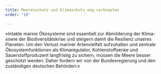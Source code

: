 ```yaml
---
title: Meeresschutz und Klimaschutz eng verknüpfen
order: "10"

---
```

»Intakte marine Ökosysteme sind essentiell zur Abmilderung der Klima- sowie der Biodiversitätskrise und steigern damit die Resilienz unseres Planeten. Um den Verlust mariner Artenvielfalt aufzuhalten und zentrale Ökosystemfunktionen als Klimaregulator, Kohlenstoffsenke und Sauerstoffproduzent langfristig zu sichern, müssen die Meere besser geschützt werden.
Daher fordern wir von der Bundesregierung und den zuständigen deutschen Behörden:«